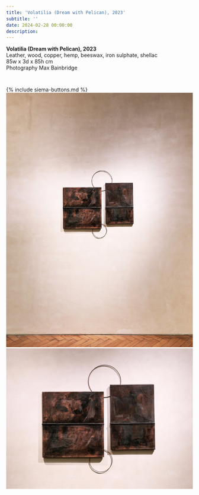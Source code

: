 ```yaml
---
title: 'Volatilia (Dream with Pelican), 2023'
subtitle: ''
date: 2024-02-28 00:00:00
description: 
---
```

<div class="siema-outer">

<p style="margin-left: 0; padding-bottom: 2em">
    <b>Volatilia (Dream with Pelican), 2023</b><br />
    Leather, wood, copper, hemp, beeswax, iron sulphate, shellac <br />
    85w x 3d x 85h  cm <br />
    Photography Max Bainbridge
</p>
{% include siema-buttons.md %}
<div class="siema">

<div>
<img src="/images/new/sculptures/volatilia/1.jpg" />
</div>

<div>
<img src="/images/new/sculptures/volatilia/2.r.jpg" />
</div>

</div>

<p style="margin-left: 0; padding-bottom: 2em">
 
</p>

</div>


